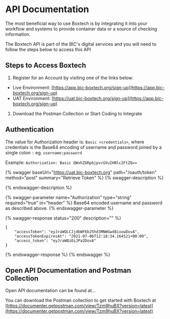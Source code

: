 # API Documentation

The most beneficial way to use Boxtech is by integrating it into your workflow and systems to provide container data or a source of checking information.

The Boxtech API is part of the BIC's digital services and you will need to follow the steps below to access this API

## Steps to Access Boxtech

1. Register for an Account by visiting one of the links below:

* Live Environment: [https://app.bic-boxtech.org/sign-up](https://app.bic-boxtech.org/sign-up)
* UAT Environment: [https://uat.bic-boxtech.org/sign-up](https://app.bic-boxtech.org/sign-up)

1. Download the Postman Collection or Start Coding to Integrate

## Authentication

The value for Authorization header is: `Basic <credentials>`, where credentials is the Base64 encoding of username and password joined by a single colon `:` eg. `username:password`

Example: `Authorization: Basic QWxhZGRpbjpvcGVuIHNlc2FtZQ==`

{% swagger baseUrl="https://uat.bic-boxtech.org" path="/oauth/token" method="post" summary="Retrieve Token" %}
{% swagger-description %}

{% endswagger-description %}

{% swagger-parameter name="Authorization" type="string" required="true" in="header" %}
Base64 encoded username and password as described above.
{% endswagger-parameter %}

{% swagger-response status="200" description="" %}
```
{
    "accessToken": "eyJraWQLCJjdbWF6b25hd3MNWGwd8ixowDovA",
    "accessTokenExpiresAt": "2021-07-06T12:18:34.164521+00:00",
    "access_token": "eyJraWQiOiJPa2DovA"
}
```
{% endswagger-response %}
{% endswagger %}

## Open API Documentation and Postman Collection

Open API documentation can be found at...

You can download the Postman collection to get started with Boxtech at [https://documenter.getpostman.com/view/Tzm9huBX?version=latest](https://documenter.getpostman.com/view/Tzm9huBX?version=latest)
